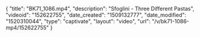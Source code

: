 {
    "title": "BK71_1086.mp4",
    "description": "Sfoglini - Three Different Pastas",
    "videoid": "152622755",
    "date_created": "1509132777",
    "date_modified": "1520310044",
    "type": "captivate",
    "layout": "video",
    "url": "\/v\/bk71-1086-mp4\/152622755"
}